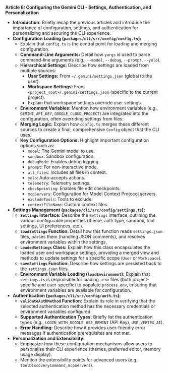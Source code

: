 **Article 6: Configuring the Gemini CLI - Settings, Authentication, and Personalization**

*   **Introduction:** Briefly recap the previous articles and introduce the importance of configuration, settings, and authentication for personalizing and securing the CLI experience.
*   **Configuration Loading (`packages/cli/src/config/config.ts`):**
    *   Explain that `config.ts` is the central point for loading and merging configuration.
    *   **Command-Line Arguments:** Detail how `yargs` is used to parse command-line arguments (e.g., `--model`, `--debug`, `--prompt`, `--yolo`).
    *   **Hierarchical Settings:** Describe how settings are loaded from multiple sources:
        *   **User Settings:** From `~/.gemini/settings.json` (global to the user).
        *   **Workspace Settings:** From `<project_root>/.gemini/settings.json` (specific to the current project).
        *   Explain that workspace settings override user settings.
    *   **Environment Variables:** Mention how environment variables (e.g., `GEMINI_API_KEY`, `GOOGLE_CLOUD_PROJECT`) are integrated into the configuration, often overriding settings from files.
    *   **Merging Logic:** Explain how `config.ts` merges these different sources to create a final, comprehensive `Config` object that the CLI uses.
    *   **Key Configuration Options:** Highlight important configuration options such as:
        *   `model`: The Gemini model to use.
        *   `sandbox`: Sandbox configuration.
        *   `debugMode`: Enables debug logging.
        *   `prompt`: For non-interactive mode.
        *   `all_files`: Includes all files in context.
        *   `yolo`: Auto-accepts actions.
        *   `telemetry`: Telemetry settings.
        *   `checkpointing`: Enables file edit checkpoints.
        *   `mcpServers`: Configuration for Model Context Protocol servers.
        *   `excludeTools`: Tools to exclude.
        *   `contextFileName`: Custom context files.
*   **Settings Management (`packages/cli/src/config/settings.ts`):**
    *   **`Settings` Interface:** Describe the `Settings` interface, outlining the various configurable properties (theme, auth type, sandbox, tool settings, UI preferences, etc.).
    *   **`loadSettings` Function:** Detail how this function reads `settings.json` files, parses them (handling JSON comments), and resolves environment variables within the settings.
    *   **`LoadedSettings` Class:** Explain how this class encapsulates the loaded user and workspace settings, providing a merged view and methods to update settings for a specific scope (`User` or `Workspace`).
    *   **`saveSettings` Function:** Describe how settings are persisted back to the `settings.json` files.
    *   **Environment Variable Loading (`loadEnvironment`):** Explain that `settings.ts` is responsible for loading `.env` files (both project-specific and user-specific) to populate `process.env`, ensuring that environment variables are available for configuration.
*   **Authentication (`packages/cli/src/config/auth.ts`):**
    *   **`validateAuthMethod` Function:** Explain its role in verifying that the selected authentication method has the necessary credentials or environment variables configured.
    *   **Supported Authentication Types:** Briefly list the authentication types (e.g., `LOGIN_WITH_GOOGLE`, `USE_GEMINI` (API Key), `USE_VERTEX_AI`).
    *   **Error Handling:** Describe how it provides user-friendly error messages if authentication prerequisites are not met.
*   **Personalization and Extensibility:**
    *   Emphasize how these configuration mechanisms allow users to personalize their CLI experience (themes, preferred editor, memory usage display).
    *   Mention the extensibility points for advanced users (e.g., `toolDiscoveryCommand`, `mcpServers`).
